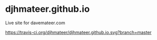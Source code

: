 # djhmateer.github.io
Live site for davemateer.com

https://travis-ci.org/djhmateer/djhmateer.github.io.svg?branch=master
